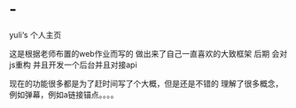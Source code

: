 # -
yuli‘s 个人主页

这是根据老师布置的web作业而写的
做出来了自己一直喜欢的大致框架
后期 会对js重构
并且开发一个后台并且对接api

现在的功能很多都是为了赶时间写了个大概，但是还是不错的  理解了很多概念，例如弹幕，例如a链接锚点。。。。


